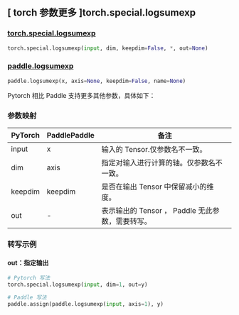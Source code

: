 ## [ torch 参数更多 ]torch.special.logsumexp
### [torch.special.logsumexp](https://pytorch.org/docs/stable/special.html#torch.special.logsumexp)

```python
torch.special.logsumexp(input, dim, keepdim=False, *, out=None)
```

### [paddle.logsumexp](https://www.paddlepaddle.org.cn/documentation/docs/zh/api/paddle/logsumexp_cn.html)

```python
paddle.logsumexp(x, axis=None, keepdim=False, name=None)
```

Pytorch 相比 Paddle 支持更多其他参数，具体如下：
### 参数映射
| PyTorch       | PaddlePaddle | 备注                                                   |
| ------------- | ------------ | ------------------------------------------------------ |
| input          |  x           | 输入的 Tensor.仅参数名不一致。  |
| dim          |  axis           | 指定对输入进行计算的轴。仅参数名不一致。  |
| keepdim          |  keepdim           | 是否在输出 Tensor 中保留减小的维度。  |
| out         | -         | 表示输出的 Tensor ， Paddle 无此参数，需要转写。 |

### 转写示例
#### out：指定输出
```python
# Pytorch 写法
torch.special.logsumexp(input, dim=1, out=y)

# Paddle 写法
paddle.assign(paddle.logsumexp(input, axis=1), y)
```
